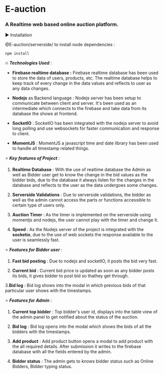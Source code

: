 # E-auction
### A Realtime web based online auction platform.


:arrow_forward:  Installation

@E-auction/serverside/ to install node dependencies :

```bash
npm install
```

:fire: *__Technologies Used__ :*

* __Firebase realtime database :__ Firebase realtime database has been used to store the data of users, products, etc. The realtime database helps to keep track of every change in the data values and reflects to user as any data changes.

* __Nodejs__ as Backend language : Nodejs server has been setup to communicate between client and server. It's been used as an intermediate which connects to the firebase and take data from its database the shows at frontend.

* __SocketIO__ : SocketIO has been integrated with the nodejs server to avoid long polling and use websockets for faster communication and response to client.

* __MomentJS__ : MomentJS a javascript time and date library has been used to handle all timestamp related things.


:star: *__Key features of Project__ :*


1. __Realtime Database__ : With the use of realtime database the Admin as well as Bidder user get to know the change in the bid values as the bidder bids, due to the database it always listen for the changes in the database and reflects to the user as the data undergoes some changes.

2. __Serverside Validations__ : Due to serverside validations, the bidder as well as the admin cannot access the parts or functions accessible to certain type of users only.

3. __Auction Timer__ : As the timer is implemented on the serverside using momentjs and nodejs, the user cannot play with the timer and change it.

4. __Speed__ : As the Nodejs server of the project is integrated with the **socketio**, due to the use of web sockets the response available to the user is seamlessly fast.


:star: *__Features for Bidder user__* : 

1. __Fast bid posting__ : Due to nodejs and socketIO, it posts the bid very fast.

2. __Current bid__ : Current bid price is updated as soon as any bidder posts its bids, it gives bidder to post bid so thathey get through.

3.__Bid log__ : Bid log shows into the modal in which previous bids of that particular user shows with the timestamps.


:star: *__Features for Admin__* : 

1. __Current top bidder__ : Top bidder's user id, displays into the table view of the admin panel to get notified about the status of the auction.

2. __Bid log__ : Bid log opens into the modal which shows the bids of all the bidders with the timestamps.

3. __Add product__ : Add product button opens a modal to add product with the all required details. After submission it writes to the firebase database with all the fields entered by the admin.

4. __Bidder status__ : The admin gets to knows bidder status such as Online Bidders, Bidder typing status.













